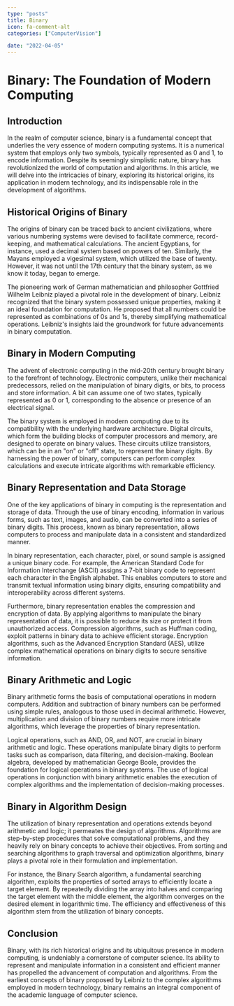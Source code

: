 ```yaml
---
type: "posts"
title: Binary
icon: fa-comment-alt
categories: ["ComputerVision"]

date: "2022-04-05"
---
```




# Binary: The Foundation of Modern Computing

## Introduction

In the realm of computer science, binary is a fundamental concept that underlies the very essence of modern computing systems. It is a numerical system that employs only two symbols, typically represented as 0 and 1, to encode information. Despite its seemingly simplistic nature, binary has revolutionized the world of computation and algorithms. In this article, we will delve into the intricacies of binary, exploring its historical origins, its application in modern technology, and its indispensable role in the development of algorithms.

## Historical Origins of Binary

The origins of binary can be traced back to ancient civilizations, where various numbering systems were devised to facilitate commerce, record-keeping, and mathematical calculations. The ancient Egyptians, for instance, used a decimal system based on powers of ten. Similarly, the Mayans employed a vigesimal system, which utilized the base of twenty. However, it was not until the 17th century that the binary system, as we know it today, began to emerge.

The pioneering work of German mathematician and philosopher Gottfried Wilhelm Leibniz played a pivotal role in the development of binary. Leibniz recognized that the binary system possessed unique properties, making it an ideal foundation for computation. He proposed that all numbers could be represented as combinations of 0s and 1s, thereby simplifying mathematical operations. Leibniz's insights laid the groundwork for future advancements in binary computation.

## Binary in Modern Computing

The advent of electronic computing in the mid-20th century brought binary to the forefront of technology. Electronic computers, unlike their mechanical predecessors, relied on the manipulation of binary digits, or bits, to process and store information. A bit can assume one of two states, typically represented as 0 or 1, corresponding to the absence or presence of an electrical signal.

The binary system is employed in modern computing due to its compatibility with the underlying hardware architecture. Digital circuits, which form the building blocks of computer processors and memory, are designed to operate on binary values. These circuits utilize transistors, which can be in an "on" or "off" state, to represent the binary digits. By harnessing the power of binary, computers can perform complex calculations and execute intricate algorithms with remarkable efficiency.

## Binary Representation and Data Storage

One of the key applications of binary in computing is the representation and storage of data. Through the use of binary encoding, information in various forms, such as text, images, and audio, can be converted into a series of binary digits. This process, known as binary representation, allows computers to process and manipulate data in a consistent and standardized manner.

In binary representation, each character, pixel, or sound sample is assigned a unique binary code. For example, the American Standard Code for Information Interchange (ASCII) assigns a 7-bit binary code to represent each character in the English alphabet. This enables computers to store and transmit textual information using binary digits, ensuring compatibility and interoperability across different systems.

Furthermore, binary representation enables the compression and encryption of data. By applying algorithms to manipulate the binary representation of data, it is possible to reduce its size or protect it from unauthorized access. Compression algorithms, such as Huffman coding, exploit patterns in binary data to achieve efficient storage. Encryption algorithms, such as the Advanced Encryption Standard (AES), utilize complex mathematical operations on binary digits to secure sensitive information.

## Binary Arithmetic and Logic

Binary arithmetic forms the basis of computational operations in modern computers. Addition and subtraction of binary numbers can be performed using simple rules, analogous to those used in decimal arithmetic. However, multiplication and division of binary numbers require more intricate algorithms, which leverage the properties of binary representation.

Logical operations, such as AND, OR, and NOT, are crucial in binary arithmetic and logic. These operations manipulate binary digits to perform tasks such as comparison, data filtering, and decision-making. Boolean algebra, developed by mathematician George Boole, provides the foundation for logical operations in binary systems. The use of logical operations in conjunction with binary arithmetic enables the execution of complex algorithms and the implementation of decision-making processes.

## Binary in Algorithm Design

The utilization of binary representation and operations extends beyond arithmetic and logic; it permeates the design of algorithms. Algorithms are step-by-step procedures that solve computational problems, and they heavily rely on binary concepts to achieve their objectives. From sorting and searching algorithms to graph traversal and optimization algorithms, binary plays a pivotal role in their formulation and implementation.

For instance, the Binary Search algorithm, a fundamental searching algorithm, exploits the properties of sorted arrays to efficiently locate a target element. By repeatedly dividing the array into halves and comparing the target element with the middle element, the algorithm converges on the desired element in logarithmic time. The efficiency and effectiveness of this algorithm stem from the utilization of binary concepts.

## Conclusion

Binary, with its rich historical origins and its ubiquitous presence in modern computing, is undeniably a cornerstone of computer science. Its ability to represent and manipulate information in a consistent and efficient manner has propelled the advancement of computation and algorithms. From the earliest concepts of binary proposed by Leibniz to the complex algorithms employed in modern technology, binary remains an integral component of the academic language of computer science.